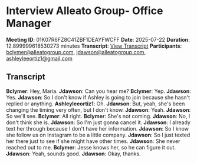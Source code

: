 # Interview Alleato Group- Office Manager
**Meeting ID**: 01K07R6FZ8C41ZBF1DEAYFWCFF
**Date**: 2025-07-22
**Duration**: 12.899999618530273 minutes
**Transcript**: [View Transcript](https://app.fireflies.ai/view/01K07R6FZ8C41ZBF1DEAYFWCFF)
**Participants**: bclymer@alleatogroup.com, jdawson@alleatogroup.com, ashleyleeortiz1@gmail.com

## Transcript
**Bclymer**: Hey, Maria.
**Jdawson**: Can you hear me?
**Bclymer**: Yep.
**Jdawson**: Yes.
**Jdawson**: So I don't know if Ashley is going to join because she hasn't replied or anything.
**Ashleyleeortiz1**: Oh.
**Jdawson**: But, yeah, she's been changing the timing very often, but I don't know.
**Jdawson**: Yeah.
**Jdawson**: So we'll see.
**Bclymer**: All right.
**Bclymer**: She's not coming.
**Jdawson**: No, I don't think she is.
**Jdawson**: So I'm just gonna cancel it.
**Jdawson**: I already text her through because I don't have her information.
**Jdawson**: So I know she follow us on Instagram to be a little company.
**Jdawson**: So I just texted her there just to see if she might have other times.
**Jdawson**: She never reached out to me.
**Bclymer**: Jesse knows her, so he can figure it out.
**Jdawson**: Yeah, sounds good.
**Jdawson**: Okay, thanks.